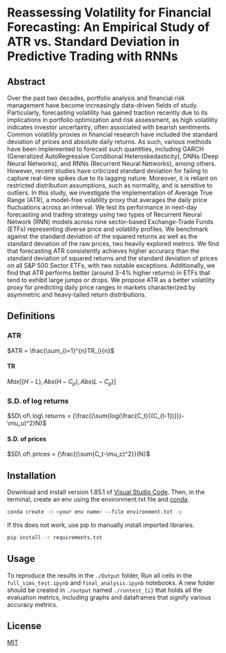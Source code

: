 # Reassessing Volatility for Financial Forecasting: An Empirical Study of ATR vs. Standard Deviation in Predictive Trading with RNNs
 ## Abstract
Over the past two decades, portfolio analysis and financial risk management have become increasingly data-driven fields of study. Particularly, forecasting volatility has gained traction recently due to its implications in portfolio optimization and risk assessment, as high volatility indicates investor uncertainty, often associated with bearish sentiments. Common volatility proxies in financial research have included the standard deviation of prices and absolute daily returns. As such, various methods have been implemented to forecast such quantities, including GARCH (Generalized AutoRegressive Conditional Heteroskedasticity), DNNs (Deep Neural Networks), and RNNs (Recurrent Neural Networks), among others. However, recent studies have criticized standard deviation for failing to capture real-time spikes due to its lagging nature. Moreover, it is reliant on restricted distribution assumptions, such as normality, and is sensitive to outliers. In this study, we investigate the implementation of Average True Range (ATR), a model-free volatility proxy that averages the daily price fluctuations across an interval. We test its performance in next-day forecasting and trading strategy using two types of Recurrent Neural Network (RNN) models across nine sector-based Exchange-Trade Funds (ETFs) representing diverse price and volatility profiles. We benchmark against the standard deviation of the squared returns as well as the standard deviation of the raw prices, two heavily explored metrics. We find that forecasting ATR consistently achieves higher accuracy than the standard deviation of squared returns and the standard deviation of prices on all S&P 500 Sector ETFs, with two notable exceptions. Additionally, we find that ATR performs better (around 3-4% higher returns) in ETFs that tend to exhibit large jumps or drops. We propose ATR as a better volatility proxy for predicting daily price ranges in markets characterized by asymmetric and heavy-tailed return distributions.

## Definitions
### ATR

$ATR = \frac{\sum_{i=1}^{n}TR_i}{n}$

#### TR

$Max[{(H-L)}, Abs{(H-C_p)}, Abs{(L-C_p)}]$

### S.D. of log returns

$SD\ of\ log\ returns = {\frac{(\sum{log(\frac{C_t}{(C_{t-1})})}-\mu_u)^2}N}$

#### S.D. of prices

$SD\ of\ prices = {\frac{(\sum{C_t-\mu_c)^2}}{N}$



## Installation
Download and install version 1.85.1 of [Visual Studio Code](https://code.visualstudio.com/download). Then, in the terminal, create an env using the environment.txt file and [conda](https://www.anaconda.com/download).

``` bash
conda create -n <your env name> --file environment.txt -y
```

If this does not work, use pip to manually install imported libraries. 

```bash
pip install -r requirements.txt
```

## Usage
To reproduce the results in the `./Output` folder, Run all cells in the `full_sims_test.ipynb` and `final_analysis.ipynb` notebooks. A new folder should be created in `./output` named `./runtest_{i}` that holds all the evaluation metrics, including graphs and dataframes that signify various accuracy metrics. 

## License
[MIT](https://choosealicense.com/licenses/mit/)

